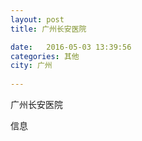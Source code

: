 ```yaml
--- 
layout: post 
title: 广州长安医院

date:   2016-05-03 13:39:56 
categories: 其他  
city: 广州
  
--- 
```

   
广州长安医院

信息

